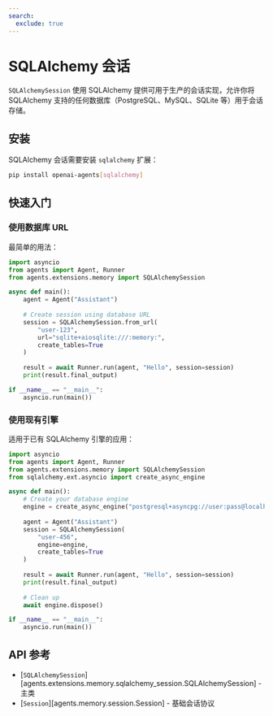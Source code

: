 ```yaml
---
search:
  exclude: true
---
```

# SQLAlchemy 会话

`SQLAlchemySession` 使用 SQLAlchemy 提供可用于生产的会话实现，允许你将 SQLAlchemy 支持的任何数据库（PostgreSQL、MySQL、SQLite 等）用于会话存储。

## 安装

SQLAlchemy 会话需要安装 `sqlalchemy` 扩展：

```bash
pip install openai-agents[sqlalchemy]
```

## 快速入门

### 使用数据库 URL

最简单的用法：

```python
import asyncio
from agents import Agent, Runner
from agents.extensions.memory import SQLAlchemySession

async def main():
    agent = Agent("Assistant")
    
    # Create session using database URL
    session = SQLAlchemySession.from_url(
        "user-123",
        url="sqlite+aiosqlite:///:memory:",
        create_tables=True
    )
    
    result = await Runner.run(agent, "Hello", session=session)
    print(result.final_output)

if __name__ == "__main__":
    asyncio.run(main())
```

### 使用现有引擎

适用于已有 SQLAlchemy 引擎的应用：

```python
import asyncio
from agents import Agent, Runner
from agents.extensions.memory import SQLAlchemySession
from sqlalchemy.ext.asyncio import create_async_engine

async def main():
    # Create your database engine
    engine = create_async_engine("postgresql+asyncpg://user:pass@localhost/db")
    
    agent = Agent("Assistant")
    session = SQLAlchemySession(
        "user-456",
        engine=engine,
        create_tables=True
    )
    
    result = await Runner.run(agent, "Hello", session=session)
    print(result.final_output)
    
    # Clean up
    await engine.dispose()

if __name__ == "__main__":
    asyncio.run(main())
```


## API 参考

- [`SQLAlchemySession`][agents.extensions.memory.sqlalchemy_session.SQLAlchemySession] - 主类
- [`Session`][agents.memory.session.Session] - 基础会话协议